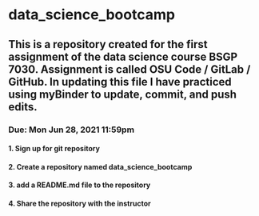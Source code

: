 # data_science_bootcamp

## This is a repository created for the first assignment of the data science course BSGP 7030.  Assignment is called OSU Code / GitLab / GitHub. In updating this file I have practiced using myBinder to update, commit, and push edits.


### Due: Mon Jun 28, 2021 11:59pm

#### 1. Sign up for git repository
#### 2. Create a repository named data_science_bootcamp
#### 3. add a README.md file to the repository
#### 4. Share the repository with the instructor
